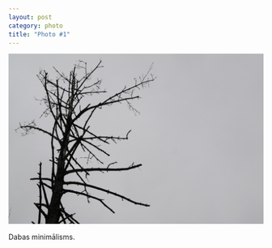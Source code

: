 ```yaml
---
layout: post
category: photo
title: "Photo #1"
---
```


![](/public/images/posts/lonely_tree.jpg)

Dabas minimālisms.
